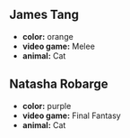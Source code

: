 ## James Tang

- **color:** orange
- **video game:** Melee
- **animal:** Cat

## Natasha Robarge
- **color:** purple
- **video game:** Final Fantasy
- **animal:** Cat
